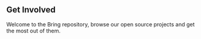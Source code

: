 ## Get Involved



Welcome to the Bring repository, browse our open source projects and get the most out of them.
